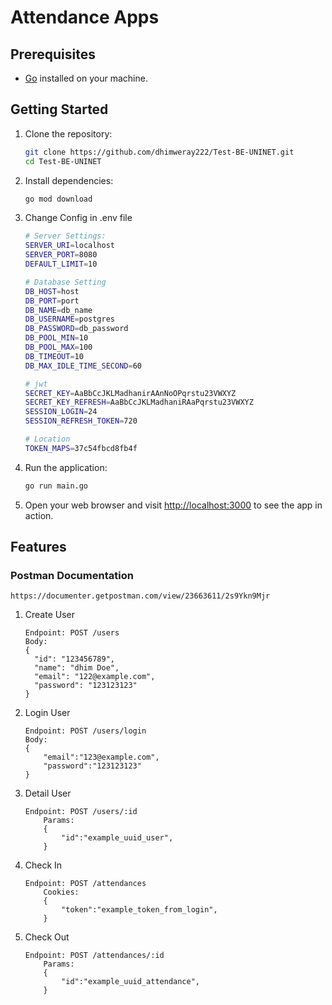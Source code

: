 # Attendance Apps

## Prerequisites

- [Go](https://golang.org/doc/install) installed on your machine.

## Getting Started

1. Clone the repository:

    ```bash
    git clone https://github.com/dhimweray222/Test-BE-UNINET.git
    cd Test-BE-UNINET
    ```

2. Install dependencies:

    ```bash
    go mod download
    ```
3. Change Config in .env file
    ```bash
    # Server Settings:
    SERVER_URI=localhost
    SERVER_PORT=8080
    DEFAULT_LIMIT=10
    
    # Database Setting
    DB_HOST=host
    DB_PORT=port
    DB_NAME=db_name
    DB_USERNAME=postgres
    DB_PASSWORD=db_password
    DB_POOL_MIN=10
    DB_POOL_MAX=100
    DB_TIMEOUT=10
    DB_MAX_IDLE_TIME_SECOND=60
    
    # jwt
    SECRET_KEY=AaBbCcJKLMadhanirAAnNoOPqrstu23VWXYZ
    SECRET_KEY_REFRESH=AaBbCcJKLMadhaniRAaPqrstu23VWXYZ
    SESSION_LOGIN=24
    SESSION_REFRESH_TOKEN=720
    
    # Location
    TOKEN_MAPS=37c54fbcd8fb4f
    
    ```
4. Run the application:

    ```bash
    go run main.go
    ```

5. Open your web browser and visit [http://localhost:3000](http://localhost:8080) to see the app in action.

## Features
### Postman Documentation
```
https://documenter.getpostman.com/view/23663611/2s9Ykn9Mjr
```
1. Create User
    ```
    Endpoint: POST /users
    Body:
    {
      "id": "123456789",
      "name": "dhim Doe",
      "email": "122@example.com",
      "password": "123123123"
    }
    ```
2. Login User
    ```
    Endpoint: POST /users/login
    Body:
    {
        "email":"123@example.com",
        "password":"123123123"
    }
    ```
3. Detail User
    ```
    Endpoint: POST /users/:id
        Params:
        {
            "id":"example_uuid_user",
        }
    ```

4. Check In
    ```
    Endpoint: POST /attendances
        Cookies:
        {
            "token":"example_token_from_login",
        }
    ```
5. Check Out 
    ```
    Endpoint: POST /attendances/:id
        Params:
        {
            "id":"example_uuid_attendance",
        }
    ```





